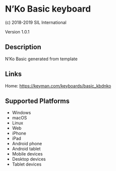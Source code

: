 N’Ko Basic keyboard
==============

(c) 2018-2019 SIL International

Version 1.0.1

Description
-----------

N’Ko Basic generated from template

Links
-----
Home: https://keyman.com/keyboards/basic_kbdnko

Supported Platforms
-------------------
 * Windows
 * macOS
 * Linux
 * Web
 * iPhone
 * iPad
 * Android phone
 * Android tablet
 * Mobile devices
 * Desktop devices
 * Tablet devices

